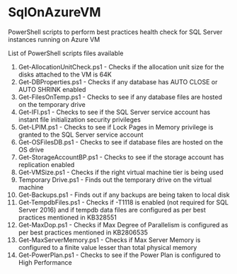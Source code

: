 # SqlOnAzureVM
PowerShell scripts to perform best practices health check for SQL Server instances running on Azure VM

List of PowerShell scripts files available 

1. Get-AllocationUnitCheck.ps1 - Checks if the allocation unit size for the disks attached to the VM is 64K  
2. Get-DBProperties.ps1 - Checks if any database has AUTO CLOSE or AUTO SHRINK enabled  
3. Get-FilesOnTemp.ps1 - Checks to see if any database files are hosted on the temporary drive   
4. Get-IFI.ps1 - Checks to see if the SQL Server service account has instant file initialization security privileges  
5. Get-LPIM.ps1 - Checks to see if Lock Pages in Memory privilege is granted to the SQL Server service account  
6. Get-OSFilesDB.ps1 - Checks to see if database files are hosted on the OS drive  
7. Get-StorageAccountBP.ps1 - Checks to see if the storage account has replication enabled  
8. Get-VMSize.ps1 - Checks if the right virtual machine tier is being used  
9. Temporary Drive.ps1 - Finds out the temporary drive on the virtual machine     
10. Get-Backups.ps1 - Finds out if any backups are being taken to local disk
11. Get-TempdbFiles.ps1 - Checks if -T1118 is enabled (not required for SQL Server 2016) and if tempdb data files are configured as per best practices mentioned in KB328551
12. Get-MaxDop.ps1 - Checks if Max Degree of Parallelism is configured as per best practices mentioned in KB2806535
13. Get-MaxServerMemory.ps1 - Checks if Max Server Memory is configured to a finite value lesser than total physical memory
14. Get-PowerPlan.ps1 - Checks to see if the Power Plan is configured to High Performance
